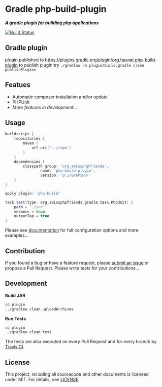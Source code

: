 # Gradle php-build-plugin

***A gradle plugin for building php applications***

[![Build Status](https://travis-ci.org/swiss-php-friends/gradle-php-build-plugin.svg?branch=master)](https://travis-ci.org/swiss-php-friends/gradle-php-build-plugin)

## Gradle plugin
plugin published to https://plugins.gradle.org/plugin/org.hasnat.php-build-plugin
to publish plugin try
`./gradlew -b plugin/build.gradle clean publishPlugins`

## Featues

- Automatic composer installation and/or update
- PHPUnit
- *More features in development...*

## Usage

```gradle
buildscript {
    repositories {
        maven {
            url uri('../repo')
        }
    }
    dependencies {
        classpath group: 'org.swissphpfriends',
                name: 'php-build-plugin',
                version: '0.1-SNAPSHOT'
    }
}

apply plugin: 'php-build'

task test(type: org.swissphpfriends.gradle.task.PhpUnit) {
    path = './src'
    verbose = true
    outputTap = true
}
```
Please see [documentation](doc/) for full configuration options and more examples...

## Contribution
If you found a bug or have a feature request, please [submit an issue](https://github.com/swiss-php-friends/gradle-php-build-plugin/issues) or propose a Pull Request. Please write tests for your contributions...

## Development

**Build JAR**
```bash
cd plugin
../gradlew clean uploadArchives
```

**Run Tests**
```bash
cd plugin
../gradlew clean test
```
The tests are also executed on every Pull Request and for every branch by [Travis CI](https://travis-ci.org/swiss-php-friends/gradle-php-build-plugin).

## License
This project, including all sourcecode and other documents is licensed under MIT. For details, see [LICENSE](LICENSE).
